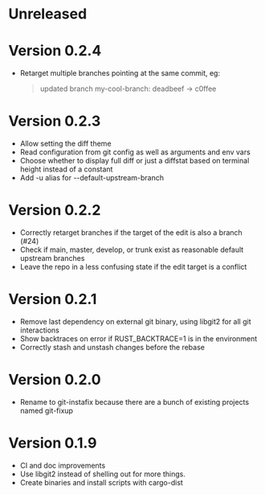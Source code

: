 # Unreleased

# Version 0.2.4

* Retarget multiple branches pointing at the same commit, eg:
  > updated branch my-cool-branch: deadbeef -> c0ffee

# Version 0.2.3

* Allow setting the diff theme
* Read configuration from git config as well as arguments and env vars
* Choose whether to display full diff or just a diffstat based on terminal
  height instead of a constant
* Add -u alias for --default-upstream-branch

# Version 0.2.2

* Correctly retarget branches if the target of the edit is also a branch (#24)
* Check if main, master, develop, or trunk exist as reasonable default upstream branches
* Leave the repo in a less confusing state if the edit target is a conflict

# Version 0.2.1

* Remove last dependency on external git binary, using libgit2 for all git interactions
* Show backtraces on error if RUST_BACKTRACE=1 is in the environment
* Correctly stash and unstash changes before the rebase

# Version 0.2.0

* Rename to git-instafix because there are a bunch of existing projects named git-fixup

# Version 0.1.9

* CI and doc improvements
* Use libgit2 instead of shelling out for more things.
* Create binaries and install scripts with cargo-dist
